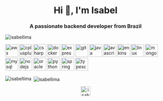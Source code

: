 <h1 align="center">Hi 👋, I'm Isabel</h1>
<h3 align="center">A passionate backend developer from Brazil</h3>

<p align="left"> <img src="https://komarev.com/ghpvc/?username=isabellima" alt="isabellima" /> </p>

<p align="left"><img src="https://devicons.github.io/devicon/devicon.git/icons/amazonwebservices/amazonwebservices-original-wordmark.svg" alt="aws" width="40" height="40"/> <img src="https://devicons.github.io/devicon/devicon.git/icons/cplusplus/cplusplus-original.svg" alt="cplusplus" width="40" height="40"/> <img src="https://devicons.github.io/devicon/devicon.git/icons/csharp/csharp-original.svg" alt="csharp" width="40" height="40"/> <img src="https://devicons.github.io/devicon/devicon.git/icons/docker/docker-original-wordmark.svg" alt="docker" width="40" height="40"/> <img src="https://devicons.github.io/devicon/devicon.git/icons/express/express-original-wordmark.svg" alt="express" width="40" height="40"/> <img src="https://www.vectorlogo.zone/logos/git-scm/git-scm-icon.svg" alt="git" width="40" height="40"/> <img src="https://devicons.github.io/devicon/devicon.git/icons/java/java-original-wordmark.svg" alt="java" width="40" height="40"/> <img src="https://devicons.github.io/devicon/devicon.git/icons/javascript/javascript-original.svg" alt="javascript" width="40" height="40"/> <img src="https://www.vectorlogo.zone/logos/jenkins/jenkins-icon.svg" alt="jenkins" width="40" height="40"/> <img src="https://devicons.github.io/devicon/devicon.git/icons/linux/linux-original.svg" alt="linux" width="40" height="40"/> <img src="https://devicons.github.io/devicon/devicon.git/icons/mongodb/mongodb-original-wordmark.svg" alt="mongodb" width="40" height="40"/> <img src="https://devicons.github.io/devicon/devicon.git/icons/mysql/mysql-original-wordmark.svg" alt="mysql" width="40" height="40"/> <img src="https://devicons.github.io/devicon/devicon.git/icons/nodejs/nodejs-original-wordmark.svg" alt="nodejs" width="40" height="40"/> <img src="https://devicons.github.io/devicon/devicon.git/icons/oracle/oracle-original.svg" alt="oracle" width="40" height="40"/> <img src="https://devicons.github.io/devicon/devicon.git/icons/python/python-original.svg" alt="python" width="40" height="40"/> <img src="https://www.vectorlogo.zone/logos/springio/springio-icon.svg" alt="spring" width="40" height="40"/> <img src="https://devicons.github.io/devicon/devicon.git/icons/typescript/typescript-original.svg" alt="typescript" width="40" height="40"/></p>

<p><img align="left" src="https://github-readme-stats.vercel.app/api/top-langs/?username=isabellima&layout=compact&hide=html&theme=monokai" alt="isabellima" /></p>

<p>&nbsp;<img align="center" src="https://github-readme-stats.vercel.app/api?username=isabellima&show_icons=true&theme=monokai" alt="isabellima" /></p>

<p align="center">
<a href="https://linkedin.com/in/isabellima1" target="blank"><img align="center" src="https://cdn.jsdelivr.net/npm/simple-icons@3.0.1/icons/linkedin.svg" alt="isabellima1" height="30" width="30" /></a>
</p>




<!--
**IsabelLima/IsabelLima** is a ✨ _special_ ✨ repository because its `README.md` (this file) appears on your GitHub profile.
<a href= "https://br.linkedin.com/in/isabellima1"><img src="https://img.shields.io/badge/linkedin-%230077B5.svg?&style=for-the-badge&logo=linkedin&logoColor=white" /></a>

[![Isabel github stats](https://github-readme-stats.vercel.app/api?username=IsabelLima&theme=monokai)](https://github.com/IsabelLima/github-readme-stats)
[![Top Langs](https://github-readme-stats.vercel.app/api/top-langs/?username=IsabelLima&theme=monokai)](https://github.com/IsabelLima/github-readme-stats)
Here are some ideas to get you started:

- 🔭 I’m currently working on ...
- 🌱 I’m currently learning ...
- 👯 I’m looking to collaborate on ...
- 🤔 I’m looking for help with ...
- 💬 Ask me about ...
- 📫 How to reach me: ...
- 😄 Pronouns: ...
- ⚡ Fun fact: ...
-->

